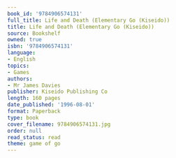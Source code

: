 ```yaml
---
book_id: '9784906574131'
full_title: Life and Death (Elementary Go (Kiseido))
title: Life and Death (Elementary Go (Kiseido))
source: Bookshelf
owned: true
isbn: '9784906574131'
language:
- English
topics:
- Games
authors:
- Mr James Davies
publisher: Kiseido Publishing Co
length: 160 pages
date_published: '1996-08-01'
format: Paperback
type: book
cover_filename: 9784906574131.jpg
order: null
read_status: read
theme: game of go
---
```


